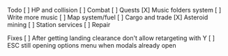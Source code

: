 Todo
[ ] HP and collision
[ ] Combat
[ ] Quests
[X] Music folders system
[ ] Write more music
[ ] Map system/fuel
[ ] Cargo and trade
[X] Asteroid mining
[ ] Station services
    [ ] Repair
    

Fixes
[ ] After getting landing clearance don't allow retargeting with Y
[ ] ESC still opening options menu when modals already open